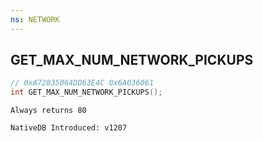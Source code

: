 ```yaml
---
ns: NETWORK
---
```

## GET_MAX_NUM_NETWORK_PICKUPS

```c
// 0xA72835064DD63E4C 0x6A036061
int GET_MAX_NUM_NETWORK_PICKUPS();
```

```
Always returns 80

NativeDB Introduced: v1207
```

